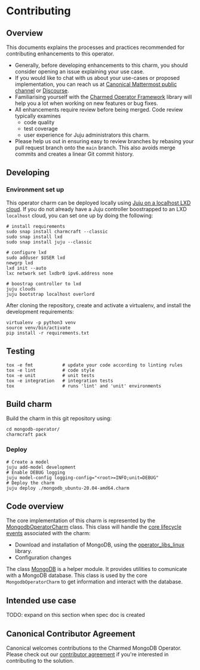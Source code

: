 # Contributing

## Overview

This documents explains the processes and practices recommended for contributing enhancements to this operator.

- Generally, before developing enhancements to this charm, you should consider opening an issue explaining your use case.
- If you would like to chat with us about your use-cases or proposed implementation, you can reach us at [Canonical Mattermost public channel](https://chat.charmhub.io/charmhub/channels/charm-dev) or [Discourse](https://discourse.charmhub.io/).
- Familiarising yourself with the [Charmed Operator Framework](https://juju.is/docs/sdk) library will help you a lot when working on new features or bug fixes.
- All enhancements require review before being merged. Code review typically examines
    - code quality
    - test coverage
    - user experience for Juju administrators this charm.
- Please help us out in ensuring easy to review branches by rebasing your pull request branch onto the `main` branch. This also avoids merge commits and creates a linear Git commit history.



## Developing


### Environment set up

This operator charm can be deployed locally using [Juju on a localhost LXD cloud](https://juju.is/docs/olm/lxd). If you do not already have a Juju controller boostrapped to an LXD `localhost` cloud, you can set one up by doing the following:

```
# install requirements 
sudo snap install charmcraft --classic
sudo snap install lxd
sudo snap install juju --classic

# configure lxd
sudo adduser $USER lxd
newgrp lxd
lxd init --auto
lxc network set lxdbr0 ipv6.address none

# boostrap controller to lxd
juju clouds
juju bootstrap localhost overlord
```

After cloning the repository, create and activate a virtualenv, and install the development requirements:

```shell
virtualenv -p python3 venv
source venv/bin/activate
pip install -r requirements.txt
```

## Testing

```shell
tox -e fmt           # update your code according to linting rules
tox -e lint          # code style
tox -e unit          # unit tests
tox -e integration   # integration tests
tox                  # runs 'lint' and 'unit' environments
```


## Build charm

Build the charm in this git repository using:

```shell
cd mongodb-operator/
charmcraft pack
```

### Deploy

```shell
# Create a model
juju add-model development
# Enable DEBUG logging
juju model-config logging-config="<root>=INFO;unit=DEBUG"
# Deploy the charm
juju deploy ./mongodb_ubuntu-20.04-amd64.charm
```

## Code overview

The core implementation of this charm is represented by the [MongodbOperatorCharm](./src/charm.py) class. This class will handle the [core lifecycle events](https://juju.is/docs/sdk/events) associated with the charm:
- Download and installation of MongoDB, using the [operator_libs_linux](./lib/charms/operator_libs_linux/v0/) library.
- Configuration changes



The class [MongoDB](./src/mongoserver.py) is a helper module. It provides utilities to comunicate with a MongoDB database. This class is used by the core `MongodbOperatorCharm` to get information and interact with the database.


## Intended use case

TODO: expand on this section when spec doc is created


## Canonical Contributor Agreement

Canonical welcomes contributions to the Charmed MongoDB Operator. Please check out our [contributor agreement](https://ubuntu.com/legal/contributors) if you're interested in contributing to the solution.